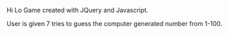 Hi Lo Game created with JQuery and Javascript. 

User is given 7 tries to guess the computer generated number from 1-100.
